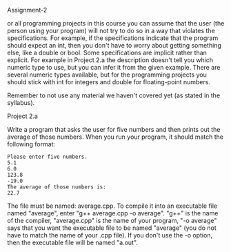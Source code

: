 Assignment-2

or all programming projects in this course you can assume that the user (the person using your program) will not try to do so in a way that violates the specifications.  For example, if the specifications indicate that the program should expect an int, then you don't have to worry about getting something else, like a double or bool.  Some specifications are implicit rather than explicit.  For example in Project 2.a the description doesn't tell you which numeric type to use, but you can infer it from the given example.  There are several numeric types available, but for the programming projects you should stick with int for integers and double for floating-point numbers.

Remember to not use any material we haven't covered yet (as stated in the syllabus).

Project 2.a

Write a program that asks the user for five numbers and then prints out the average of those numbers.  When you run your program, it should match the following format:

    Please enter five numbers.
    5.1
    6.0
    123.8
    -19.0
    The average of those numbers is:
    22.7

The file must be named: average.cpp.  To compile it into an executable file named "average", enter "g++ average.cpp -o average".  "g++" is the name of the compiler, "average.cpp" is the name of your program, "-o average" says that you want the executable file to be named "average" (you do not have to match the name of your .cpp file).  If you don't use the -o option, then the executable file will be named "a.out".
